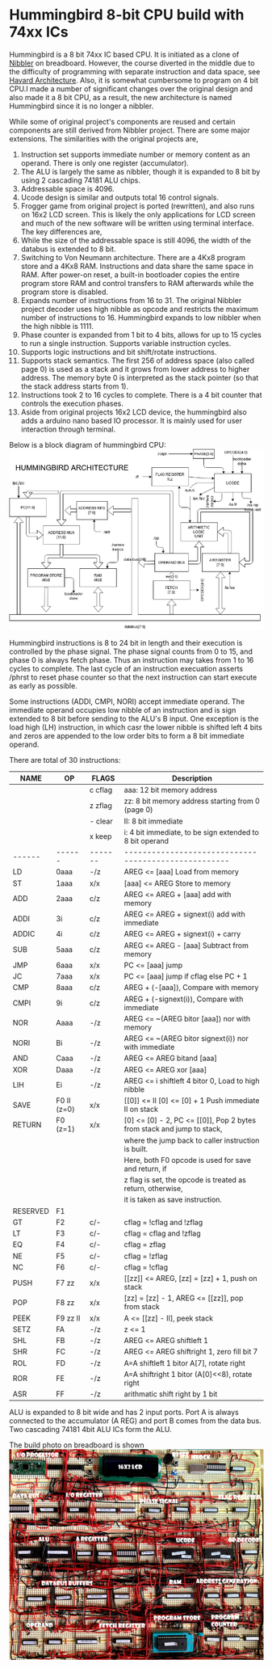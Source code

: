 # Hummingbird 8-bit CPU build with 74xx ICs

Hummingbird is a 8 bit 74xx IC based CPU. It is initiated as a clone of
[Nibbler](https://www.bigmessowires.com/nibbler/) on breadboard.
However, the course diverted in the middle due to the difficulty of programming
with separate instruction and data space, see [Havard Architecture](http://www.differencebetween.net/technology/difference-between-von-neumann-and-harvard-architecture/). Also, it is somewhat cumbersome to program on 4 bit CPU.I made a number of significant changes over the original
design and also made it a 8 bit CPU, as a result, the new architecture is named Hummingbird since it is no longer a nibbler.

While some of original project's components are reused and certain components are still derived from Nibbler project.
There are some major extensions. The similarities with the original projects are,
1. Instruction set supports immediate number or memory content as an operand. There is only one register (accumulator).
2. The ALU is largely the same as nibbler, though it is expanded to 8 bit by using 2 cascading 74181 ALU chips.
3. Addressable space is 4096.
4. Ucode design is similar and outputs total 16 control signals.
5. Frogger game from original project is ported (rewritten), and also runs on 16x2 LCD screen. This is likely the only applications for LCD screen and much
   of the new software will be written using terminal interface.
The key differences are,
1. While the size of the addressable space is still 4096, the width of the databus is extended to 8 bit.
2. Switching to Von Neumann architecture. There are a 4Kx8 program store and a 4Kx8 RAM.
   Instructions and data share the same space in RAM. After power-on reset, a built-in bootloader copies the entire
   program store RAM and control transfers to RAM afterwards while the program store is disabled.
3. Expands number of instructions from 16 to 31. The original Nibbler project decoder uses high nibble
   as opcode and restricts the maximum number of instructions to 16. Hummingbird expands to low nibbler when the high nibble
   is 1111.
4. Phase counter is expanded from 1 bit to 4 bits, allows for up to 15 cycles
   to run a single instruction. Supports variable instruction cycles.
5. Supports logic instructions and bit shift/rotate instructions.
6. Supports stack semantics. The first 256 of address space (also called page 0) is used as a stack and it grows from lower address to higher address.
   The memory byte 0 is interpreted as the stack pointer (so that the stack address starts from 1).
7. Instructions took 2 to 16 cycles to complete. There is a 4 bit counter that controls the execution phases.
8. Aside from original projects 16x2 LCD device, the hummingbird also adds a arduino nano based IO processor. It is mainly used for
   user interaction through terminal.

Below is a block diagram of hummingbird CPU: ![Architecture](/doc/Hummingbird.png)

Hummingbird instructions is 8 to 24 bit in length and their execution is
controlled by the phase signal. The phase signal counts from 0 to 15, and
phase 0 is always fetch phase. Thus an
instruction may takes from 1 to 16 cycles to complete. The last cycle of
an instruction execuation asserts /phrst to reset phase counter so that the next
instruction can start execute as early as possible.

Some instructions (ADDI, CMPI, NORI) accept immediate operand. The immediate
operand occupies low nibble of an instruction and is sign extended to 8 bit
before sending to the ALU's B input. One exception is the load high (LH) instruction, 
in which casr the
lower nibble is shifted left 4 bits and zeros are appended to the low order
bits to form a 8 bit immediate operand.

There are total of 30 instructions:

| NAME | OP   | FLAGS | Description                                        |
|------|------|-------|----------------------------------------------------|
|      |      |c cflag| aaa: 12 bit memory address                         |
|      |      |z zflag| zz: 8 bit memory address starting from 0 (page 0)  |
|      |      |- clear| II: 8 bit immediate                                |
|      |      |x keep | i: 4 bit immediate, to be sign extended to 8 bit operand | 
|------|------|-------|----------------------------------------------------|
| LD   | 0aaa |  -/z  | AREG  <= [aaa] Load from memory                    |
| ST   | 1aaa |  x/x  | [aaa] <= AREG  Store to memory                     |
| ADD  | 2aaa |  c/z  | AREG  <= AREG + [aaa] add with memory              |
| ADDI | 3i   |  c/z  | AREG  <= AREG + signext(i) add with immediate      |
| ADDIC| 4i   |  c/z  | AREG  <= AREG + signext(i) + carry                 |
| SUB  | 5aaa |  c/z  | AREG  <= AREG - [aaa] Subtract from memory         |
| JMP  | 6aaa |  x/x  | PC    <= [aaa] jump                                |
| JC   | 7aaa |  x/x  | PC    <= [aaa] jump if cflag else PC + 1           |
| CMP  | 8aaa |  c/z  | AREG + (-[aaa]), Compare with memory               |
| CMPI | 9i   |  c/z  | AREG + (-signext(i)), Compare with immediate       |
| NOR  | Aaaa |  -/z  | AREG  <= ~(AREG bitor [aaa]) nor with memory       |
| NORI | Bi   |  -/z  | AREG  <= ~(AREG bitor signext(i)) nor with immediate |
| AND  | Caaa |  -/z  | AREG  <= AREG bitand [aaa]                         |
| XOR  | Daaa |  -/z  | AREG  <= AREG xor [aaa]                            |
| LIH  | Ei   |  -/z  | AREG  <= i shiftleft 4 bitor 0, Load to high nibble |
| SAVE | F0 II (z=0) |  x/x  | [[0]] <= II [0] <= [0] + 1 Push immediate II on stack |
| RETURN | F0 (z=1) |  x/x  | [0] <= [0] - 2, PC <= [[0]], Pop 2 bytes from stack and jump to stack, |
|      |      |       | where the jump back to caller instruction is built. |
|      |      |       | Here, both F0 opcode is used for save and return, if |
|      |      |       | z flag is set, the opcode is treated as return, otherwise, |
|      |      |       | it is taken as save instruction.                   |
| RESERVED | F1 |     |                                                    |
| GT   | F2   |  c/-  | cflag = !cflag and !zflag                          |
| LT   | F3   |  c/-  | cflag = cflag and !zflag                           |
| EQ   | F4   |  c/-  | cflag = zflag                                      |
| NE   | F5   |  c/-  | cflag = !zflag                                     |
| NC   | F6   |  c/-  | cflag = !cflag                                     |
| PUSH | F7 zz|  x/x  | [[zz]] <= AREG, [zz] = [zz] + 1, push on stack     |
| POP  | F8 zz|  x/x  | [zz] = [zz] - 1, AREG <= [[zz]], pop from stack    |
| PEEK | F9 zz II|  x/x  | A <= [[zz] - II], peek stack                    |
| SETZ | FA   |  -/z  | z <= 1                                             |
| SHL  | FB   |  -/z  | AREG <= AREG shiftleft 1                           |
| SHR  | FC   |  -/z  | AREG <= AREG shiftright 1, zero fill bit 7         |
| ROL  | FD   |  -/z  | A=A shiftleft 1 bitor A[7], rotate right           |
| ROR  | FE   |  -/z  | A=A shiftright 1 bitor (A[0]<<8), rotate right     |
| ASR  | FF   |  -/z  | arithmatic shift right by 1 bit                    |

ALU is expanded to 8 bit wide and has 2 input ports. Port A is always
connected to the accumulator (A REG) and port B comes from the data bus.
Two cascading 74181 4bit ALU ICs form the ALU.

The build photo on breadboard is shown ![here](doc/hummingbird-breadboard.jpg)
